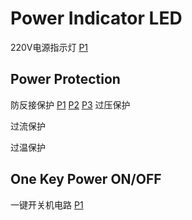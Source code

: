 # Power Indicator LED
220V电源指示灯
[P1](https://user-images.githubusercontent.com/32056331/112077747-148d9b00-8bb8-11eb-9386-ea2e6a7625c6.png)

## Power Protection
防反接保护
[P1](https://user-images.githubusercontent.com/32056331/113377777-e07c5c00-93a7-11eb-8f82-b89fa74336ea.png)
[P2](https://user-images.githubusercontent.com/32056331/112265460-7da30a80-8cad-11eb-9524-aea679b8e704.png)
[P3](https://user-images.githubusercontent.com/32056331/112265541-9dd2c980-8cad-11eb-94c9-7cce3385b7f1.png)
过压保护

过流保护

过温保护



## One Key Power ON/OFF
一键开关机电路
[P1](https://user-images.githubusercontent.com/32056331/113376641-ba08f180-93a4-11eb-9cb3-41b69390c5cb.jpg)

